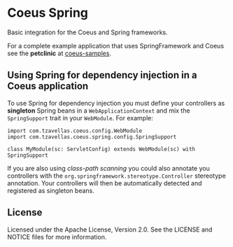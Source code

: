 
# Coeus Spring

Basic integration for the Coeus and Spring frameworks.

For a complete example application that uses SpringFramework and Coeus see the
__petclinic__ at [coeus-samples](http://github.com/coeusframework/coeus-samples).


## Using Spring for dependency injection in a Coeus application

To use Spring for dependency injection you must define your controllers as
__singleton__ Spring beans in a `WebApplicationContext` and mix the
`SpringSupport` trait in your `WebModule`. For example: 

	import com.tzavellas.coeus.config.WebModule
	import com.tzavellas.coeus.spring.config.SpringSupport

	class MyModule(sc: ServletConfig) extends WebModule(sc) with SpringSupport


If you are also using _class-path scanning_ you could also annotate you controllers
with the `org.springframework.stereotype.Controller` stereotype annotation.
Your controllers will then be automatically detected and registered as singleton
beans.
 

## License

Licensed under the Apache License, Version 2.0. See the LICENSE and NOTICE
files for more information.


